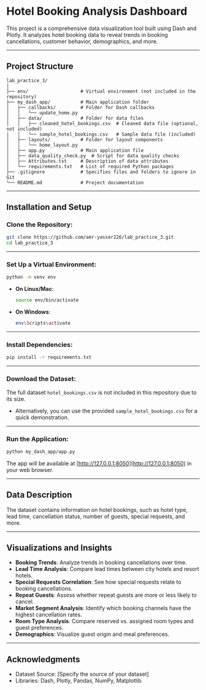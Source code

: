 # Hotel Booking Analysis Dashboard

This project is a comprehensive data visualization tool built using Dash and Plotly. It analyzes hotel booking data to reveal trends in booking cancellations, customer behavior, demographics, and more.

---

## Project Structure

```plaintext
lab_practice_3/
│
├── env/                   # Virtual environment (not included in the repository)
├── my_dash_app/           # Main application folder
│   ├── callbacks/         # Folder for Dash callbacks
│   │   └── update_home.py
│   ├── data/              # Folder for data files
│   │   ├── cleaned_hotel_bookings.csv  # Cleaned data file (optional, not included)
│   │   └── sample_hotel_bookings.csv   # Sample data file (included)
│   ├── layouts/           # Folder for layout components
│   │   └── home_layout.py
│   ├── app.py             # Main application file
│   ├── data_quality_check.py  # Script for data quality checks
│   ├── Attributes.txt     # Description of data attributes
│   └── requirements.txt   # List of required Python packages
├── .gitignore             # Specifies files and folders to ignore in Git
└── README.md              # Project documentation
```

---

## Installation and Setup

### Clone the Repository:

```bash
git clone https://github.com/amr-yasser226/lab_practice_3.git
cd lab_practice_3
```

---

### Set Up a Virtual Environment:

```bash
python -m venv env
```

- **On Linux/Mac**:
  ```bash
  source env/bin/activate
  ```
- **On Windows**:
  ```bash
  env\Scripts\activate
  ```

---

### Install Dependencies:

```bash
pip install -r requirements.txt
```

---

### Download the Dataset:

The full dataset `hotel_bookings.csv` is not included in this repository due to its size.

- Alternatively, you can use the provided `sample_hotel_bookings.csv` for a quick demonstration.

---

### Run the Application:

```bash
python my_dash_app/app.py
```

The app will be available at [http://127.0.0.1:8050](http://127.0.0.1:8050) in your web browser.

---

## Data Description

The dataset contains information on hotel bookings, such as hotel type, lead time, cancellation status, number of guests, special requests, and more.

---

## Visualizations and Insights

- **Booking Trends**: Analyze trends in booking cancellations over time.
- **Lead Time Analysis**: Compare lead times between city hotels and resort hotels.
- **Special Requests Correlation**: See how special requests relate to booking cancellations.
- **Repeat Guests**: Assess whether repeat guests are more or less likely to cancel.
- **Market Segment Analysis**: Identify which booking channels have the highest cancellation rates.
- **Room Type Analysis**: Compare reserved vs. assigned room types and guest preferences.
- **Demographics**: Visualize guest origin and meal preferences.

---

## Acknowledgments

- Dataset Source: [Specify the source of your dataset]
- Libraries: Dash, Plotly, Pandas, NumPy, Matplotlib
```
